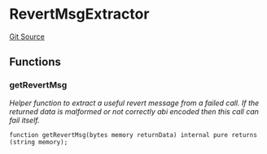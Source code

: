 # RevertMsgExtractor
[Git Source](https://github.com/Swivel-Finance/illuminate/blob/76b26ef748dc63cf89e3fa660df1bda262dcef15/src/lib/RevertMsgExtractor.sol)


## Functions
### getRevertMsg

*Helper function to extract a useful revert message from a failed call.
If the returned data is malformed or not correctly abi encoded then this call can fail itself.*


```solidity
function getRevertMsg(bytes memory returnData) internal pure returns (string memory);
```

